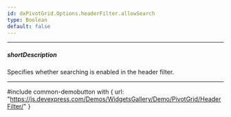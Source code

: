 ```yaml
---
id: dxPivotGrid.Options.headerFilter.allowSearch
type: Boolean
default: false
---
```

---
##### shortDescription
Specifies whether searching is enabled in the header filter.

---
#include common-demobutton with {
    url: "https://js.devexpress.com/Demos/WidgetsGallery/Demo/PivotGrid/HeaderFilter/"
}
